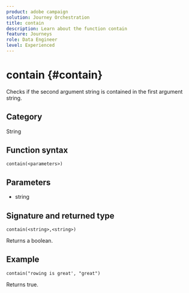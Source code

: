 ```yaml
---
product: adobe campaign
solution: Journey Orchestration
title: contain
description: Learn about the function contain
feature: Journeys
role: Data Engineer
level: Experienced
---
```


# contain {#contain}

Checks if the second argument string is contained in the first argument string.

## Category

String

## Function syntax

`contain(<parameters>)`

## Parameters

* string

## Signature and returned type

`contain(<string>,<string>)`

Returns a boolean.

## Example

`contain("rowing is great', "great")`

Returns true.

